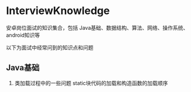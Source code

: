 # InterviewKnowledge
安卓岗位面试的知识集合，包括 Java基础、数据结构、算法、网络、操作系统、android知识等

以下为面试中经常问到的知识点和问题
## Java基础
1. 类加载过程中的一些问题
static块代码的加载和构造函数的加载顺序

